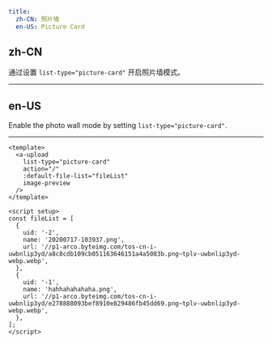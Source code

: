 ```yaml
title:
  zh-CN: 照片墙
  en-US: Picture Card
```

## zh-CN

通过设置 `list-type="picture-card"` 开启照片墙模式。

---

## en-US

Enable the photo wall mode by setting `list-type="picture-card"`.

---

```vue
<template>
  <a-upload
    list-type="picture-card"
    action="/"
    :default-file-list="fileList"
    image-preview
  />
</template>

<script setup>
const fileList = [
  {
    uid: '-2',
    name: '20200717-103937.png',
    url: '//p1-arco.byteimg.com/tos-cn-i-uwbnlip3yd/a8c8cdb109cb051163646151a4a5083b.png~tplv-uwbnlip3yd-webp.webp',
  },
  {
    uid: '-1',
    name: 'hahhahahahaha.png',
    url: '//p1-arco.byteimg.com/tos-cn-i-uwbnlip3yd/e278888093bef8910e829486fb45dd69.png~tplv-uwbnlip3yd-webp.webp',
  },
];
</script>
```

